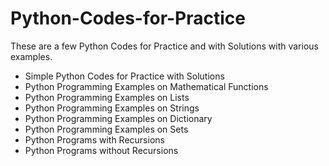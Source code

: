 # Python-Codes-for-Practice

These are a few Python Codes for Practice and with Solutions with various examples.
- Simple Python Codes for Practice with Solutions
- Python Programming Examples on Mathematical Functions
- Python Programming Examples on Lists
- Python Programming Examples on Strings
- Python Programming Examples on Dictionary
- Python Programming Examples on Sets
- Python Programs with Recursions
- Python Programs without Recursions
